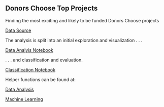 ## Donors Choose Top Projects

Finding the most exciting and likely to be funded Donors Choose projects 

[Data Source](https://www.kaggle.com/c/kdd-cup-2014-predicting-excitement-at-donors-choose/data)

The analysis is split into an initial exploration and visualization . . . 

[Data Analyis Notebook](https://github.com/natashamathur/MachineLearning2018/blob/master/Homework3/DonorsChoose_DataAnalysis.ipynb)

 . . . and classification and evaluation. 

[Classification Notebook](https://github.com/natashamathur/MachineLearning2018/blob/master/Homework3/DonorsChoose_Classification%2B.ipynb)

Helper functions can be found at:

[Data Analysis](https://github.com/natashamathur/MachineLearning2018/blob/master/Homework3/data_functions.py)

[Machine Learning](https://github.com/natashamathur/MachineLearning2018/blob/master/Homework3/ml_functions.py)

